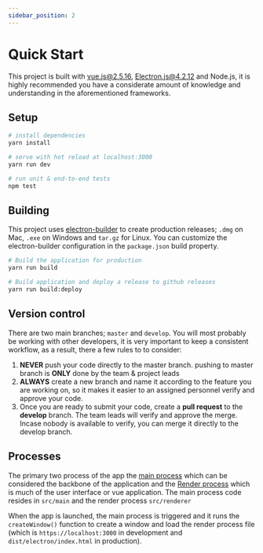 ```yaml
---
sidebar_position: 2
---
```


# Quick Start

This project is built with [vue.js@2.5.16](https://vuejs.org), [Electron.js@4.2.12](https://electronjs.org) and 
Node.js, it is highly recommended you have a considerate amount of knowledge and understanding in the aforementioned 
frameworks.

## Setup

``` bash
# install dependencies
yarn install

# serve with hot reload at localhost:3000
yarn run dev

# run unit & end-to-end tests
npm test

```

## Building

This project uses [electron-builder](https://www.electron.build/) to create production releases; `.dmg` on Mac, `.exe` on Windows and `tar.gz` for Linux. You can customize the electron-builder configuration in the `package.json` build property.

``` bash
# Build the application for production
yarn run build

# Build application and deploy a release to github releases
yarn run build:deploy

```


## Version control

There are two main branches; `master` and `develop`. You will most probably be working with other developers, it is very important to 
keep a consistent workflow, as a result, there a few rules to to consider:

1. **NEVER** push your code directly to the master branch. pushing to master branch is **ONLY** done by the team & project leads
2. **ALWAYS** create a new branch and name it according to the feature you are working on, so it makes it easier to an assigned personnel verify and approve your code.
3. Once you are ready to submit your code, create a **pull request** to the **develop** branch. The team leads will verify and approve the merge. Incase nobody is available to verify, you can merge it directly to the develop branch.

## Processes

The primary two process of the app the [main process](/processes?id=the-main-process) which can be considered the backbone of the application and the [Render process](/processes?id=the-render-process) which is much of the user interface or vue application. The main process code resides in `src/main` and the render process `src/renderer`

When the app is launched, the main process is triggered and it runs the `createWindow()` function to create a window and load the render process file (which is `https://localhost:3000` in development and `dist/electron/index.html` in production).